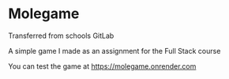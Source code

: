 # Molegame
Transferred from schools GitLab

A simple game I made as an assignment for the Full Stack course

You can test the game at https://molegame.onrender.com

